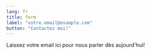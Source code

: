 ```yaml
---
lang: fr
title: form
label: "votre.email@example.com"
button: "Contactez moi!"
---
```


Laissez votre email ici pour nous parler dès aujourd'hui!
